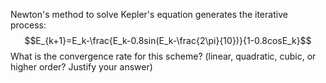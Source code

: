 Newton's method to solve Kepler's equation generates the iterative process:
$$E_{k+1}=E_k-\frac{E_k-0.8sin(E_k-\frac{2\pi}{10})}{1-0.8cosE_k}$$
What is the convergence rate for this scheme? (linear, quadratic, cubic, or higher order? Justify your answer)